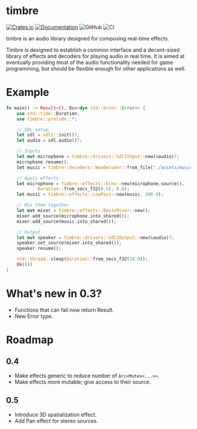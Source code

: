 timbre
======

[![Crates.io](https://img.shields.io/crates/v/timbre)](https://crates.io/crates/timbre)
[![Documentation](https://docs.rs/timbre/badge.svg)](https://docs.rs/timbre/)
![GitHub](https://img.shields.io/github/license/thoren-d/timbre)
![CI](https://github.com/thoren-d/timbre/workflows/CI/badge.svg?branch=develop)

timbre is an audio library designed for composing real-time effects.

Timbre is designed to establish a common interface and a decent-sized
library of effects and decoders for playing audio in real time. It is aimed
at eventually providing most of the audio functionality needed for game
programming, but should be flexible enough for other applications as well.

# Example

```rust
fn main() -> Result<(), Box<dyn std::error::Error>> {
    use std::time::Duration;
    use timbre::prelude::*;

    // SDL setup.
    let sdl = sdl2::init()?;
    let audio = sdl.audio()?;

    // Inputs
    let mut microphone = timbre::drivers::Sdl2Input::new(&audio)?;
    microphone.resume();
    let music = timbre::decoders::WavDecoder::from_file("./assets/music-stereo-f32.wav")?;

    // Apply effects
    let microphone = timbre::effects::Echo::new(microphone.source(),
            Duration::from_secs_f32(0.5), 0.6);
    let music = timbre::effects::LowPass::new(music, 200.0);

    // Mix them together
    let mut mixer = timbre::effects::BasicMixer::new();
    mixer.add_source(microphone.into_shared());
    mixer.add_source(music.into_shared());

    // Output
    let mut speaker = timbre::drivers::Sdl2Output::new(&audio)?;
    speaker.set_source(mixer.into_shared());
    speaker.resume();

    std::thread::sleep(Duration::from_secs_f32(10.0));
    Ok(())
}
```

# What's new in 0.3?

* Functions that can fail now return Result.
* New Error type.

# Roadmap

## 0.4

* Make effects generic to reduce number of `Arc<Mutex<...>>`.
* Make effects more mutable; give access to their source.

## 0.5

* Introduce 3D spatialization effect.
* Add Pan effect for stereo sources.
